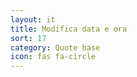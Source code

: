 ```yaml
---
layout: it
title: Modifica data e ora
sort: 17
category: Quote base
icon: fas fa-circle
---
```

<p class="message">
    
</p>

